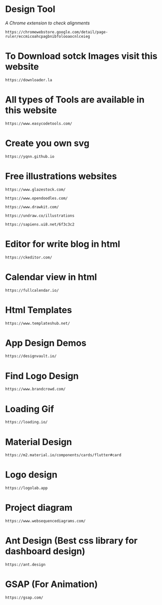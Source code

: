 # Design Tool
  _A Chrome extension to check alignments_
```
https://chromewebstore.google.com/detail/page-ruler/eccmicoahcpagbnibfolooaocnlceieg
```
# To Download sotck Images visit this website
```
https://downloader.la
```
# All types of Tools are available in this website
```
https://www.easycodetools.com/
```
# Create you own svg
```
https://yqnn.github.io
```

# Free illustrations websites
  ``` https://www.glazestock.com/ ``` 
  
  ``` https://www.opendoodles.com/ ```  
  
  ``` https://www.drawkit.com/ ``` 
  
  ``` https://undraw.co/illustrations ```
  
  ``` https://sapiens.ui8.net/6f3c3c2 ```
  
  # Editor for write blog in html
  ``` https://ckeditor.com/ ```
  
  # Calendar view in html
  ``` https://fullcalendar.io/ ```
  
  # Html Templates
  ``` https://www.templateshub.net/ ```


# App Design Demos
``` https://designvault.io/ ```


# Find Logo Design
``` https://www.brandcrowd.com/ ```

# Loading Gif
``` https://loading.io/ ```

# Material Design
```https://m2.material.io/components/cards/flutter#card```

# Logo design
```https://logolab.app```


# Project diagram
```
https://www.websequencediagrams.com/
```

# Ant Design (Best css library for dashboard design)
```
https://ant.design
```

# GSAP (For Animation)
```
https://gsap.com/
```

